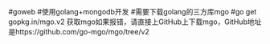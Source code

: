 #goweb
#使用golang+mongodb开发
#需要下载golang的三方库mgo
#go get gopkg.in/mgo.v2 获取mgo如果报错，请直接上GitHub上下载mgo，GitHub地址是https://github.com/go-mgo/mgo/tree/v2